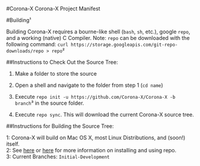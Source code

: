 #Corona-X
Corona-X Project Manifest

#Building¹

Building Corona-X requires a bourne-like shell (`bash`, `sh`, etc.), google `repo`, and a working (native) C Compiler.
Note: `repo` can be downloaded with the following command: `curl https://storage.googleapis.com/git-repo-downloads/repo > repo`²

##Instructions to Check Out the Source Tree:

1. Make a folder to store the source

2. Open a shell and navigate to the folder from step 1 (`cd name`)

4. Execute `repo init -u https://github.com/Corona-X/Corona-X -b branch`³ in the source folder.

5. Execute `repo sync`. This will download the current Corona-X source tree.

##Instructions for Building the Source Tree:



1: Corona-X will build on Mac OS X, most Linux Distributions, and (soon!) itself.<br>
2: See [here](https://code.google.com/p/git-repo/) or [here](http://source.android.com/source/downloading.html) for more information on installing and using repo.<br>
3: Current Branches: `Initial-Development`<br>
